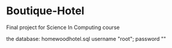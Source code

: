 # Boutique-Hotel
Final project for Science In Computing course 

the database: homewoodhotel.sql
username "root"; password ""
